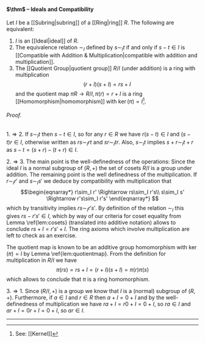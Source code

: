 #### $\thm$ – Ideals and Compatibility
Let $I$ be a [[Subring|subring]] of a [[Ring|ring]] $R$. The following are equivalent: 
1. $I$ is an [[Ideal|ideal]] of $R$. 
2. The equivalence relation $\sim_I$ defined by $s\sim_It$ if and only if $s-t\in I$ is [[Compatible with Addition & Multiplication|compatible with addition and multiplication]]. 
3. The [[Quotient Group|quotient group]] $R/I$ (under addition) is a ring with multiplication $$(r+I)(s+I) = rs+I$$ and the quotient map $\pi R\to R/I, \pi(r)=r+I$ is a ring [[Homomorphism|homomorphism]] with $\ker(\pi)=I$[^1].

###### *Proof.* 
$1.\Rightarrow 2.$ If $s\sim_It$ then $s-t\in I$, so for any $r\in R$ we have $r(s-t)\in I$ and $(s-t)r\in I$, otherwise written as $rs\sim_I rt$ and $sr\sim_I tr$. Also,  $s\sim_It$ implies $s+r\sim_I t+r$ as $s-t=(s+r)-(t+r)\in I$.
 
$2.\Rightarrow 3.$ The main point is the well-definedness of the operations:
Since the ideal $I$ is a normal subgroup of $(R,+)$ the set of cosets $R/I$ is a group under addition. The remaining point is the well definedness of the multiplication. If $r\sim_I r'$ and $s\sim_I s'$ we deduce by compatibility with multiplication that
 $$\begin{eqnarray*}
  r\sim_I r' \Rightarrow rs\sim_I r's\\
   s\sim_I s' \Rightarrow r's\sim_I r's'
 \end{eqnarray*} $$
which by transitivity implies $rs\sim_Ir's'$. By definition of the relation $\sim_I$ this gives $rs-r's'\in I$, which by way of our criteria for coset equality from Lemma \ref{lem:cosets} (translated into additive notation) allows to conclude $rs+I= r's'+I$. The ring axioms which involve multiplication are left to check as an exercise.
 
The quotient map is known to be an additive group homomorphism with $\ker(\pi)=I$ by Lemma \ref{lem:quotientmap}. From the definition for multiplication in $R/I$ we have $$\pi(rs)=rs+I=(r+I)(s+I)=\pi(r)\pi(s)$$which allows to conclude that $\pi$ is a ring homomorphism.
 
$3.\Rightarrow 1.$ Since $(R/I, +)$ is a group we know that $I$ is a (normal) subgroup of $(R,+)$. Furthermore, if $a\in I$ and $r\in R$ then $a+I=0+I$ and by the well-definedness of multiplication we have $ra+I=r0+I=0+I$, so $ra\in I$ and $ar+I=0r+I=0+I$, so $ar\in I$.
***

[^1]: See: [[Kernel]]